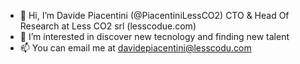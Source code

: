 - 👋 Hi, I’m Davide Piacentini (@PiacentiniLessCO2) CTO & Head Of Research at Less CO2 srl (lesscodue.com)
- 👀 I’m interested in discover new tecnology and finding new talent
- 📫 You can email me at davidepiacentini@lesscodu.com

<!---
PiacentiniLessCO2/PiacentiniLessCO2 is a ✨ special ✨ repository because its `README.md` (this file) appears on your GitHub profile.
You can click the Preview link to take a look at your changes.
--->
